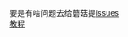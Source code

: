 要是有啥问题去给蘑菇提[issues][2]</br>
[教程][1]


[1]: https://zky.gs/index.php/gossip/2020/21.html
[2]: https://github.com/qkqpttgf/OneManager-php/issues
